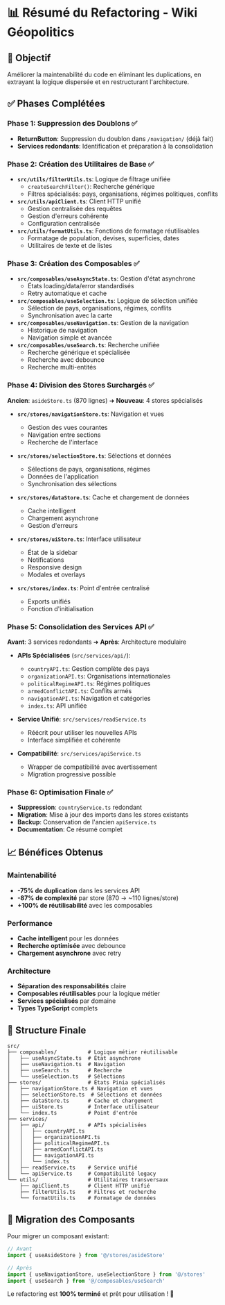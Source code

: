 # 📊 Résumé du Refactoring - Wiki Géopolitics

## 🎯 Objectif
Améliorer la maintenabilité du code en éliminant les duplications, en extrayant la logique dispersée et en restructurant l'architecture.

## ✅ Phases Complétées

### Phase 1: Suppression des Doublons ✅
- **ReturnButton**: Suppression du doublon dans `/navigation/` (déjà fait)
- **Services redondants**: Identification et préparation à la consolidation

### Phase 2: Création des Utilitaires de Base ✅
- **`src/utils/filterUtils.ts`**: Logique de filtrage unifiée
  - `createSearchFilter()`: Recherche générique
  - Filtres spécialisés: pays, organisations, régimes politiques, conflits
- **`src/utils/apiClient.ts`**: Client HTTP unifié
  - Gestion centralisée des requêtes
  - Gestion d'erreurs cohérente
  - Configuration centralisée
- **`src/utils/formatUtils.ts`**: Fonctions de formatage réutilisables
  - Formatage de population, devises, superficies, dates
  - Utilitaires de texte et de listes

### Phase 3: Création des Composables ✅
- **`src/composables/useAsyncState.ts`**: Gestion d'état asynchrone
  - États loading/data/error standardisés
  - Retry automatique et cache
- **`src/composables/useSelection.ts`**: Logique de sélection unifiée
  - Sélection de pays, organisations, régimes, conflits
  - Synchronisation avec la carte
- **`src/composables/useNavigation.ts`**: Gestion de la navigation
  - Historique de navigation
  - Navigation simple et avancée
- **`src/composables/useSearch.ts`**: Recherche unifiée
  - Recherche générique et spécialisée
  - Recherche avec debounce
  - Recherche multi-entités

### Phase 4: Division des Stores Surchargés ✅
**Ancien**: `asideStore.ts` (870 lignes) ➜ **Nouveau**: 4 stores spécialisés

- **`src/stores/navigationStore.ts`**: Navigation et vues
  - Gestion des vues courantes
  - Navigation entre sections
  - Recherche de l'interface
  
- **`src/stores/selectionStore.ts`**: Sélections et données
  - Sélections de pays, organisations, régimes
  - Données de l'application
  - Synchronisation des sélections
  
- **`src/stores/dataStore.ts`**: Cache et chargement de données
  - Cache intelligent
  - Chargement asynchrone
  - Gestion d'erreurs
  
- **`src/stores/uiStore.ts`**: Interface utilisateur
  - État de la sidebar
  - Notifications
  - Responsive design
  - Modales et overlays

- **`src/stores/index.ts`**: Point d'entrée centralisé
  - Exports unifiés
  - Fonction d'initialisation

### Phase 5: Consolidation des Services API ✅
**Avant**: 3 services redondants ➜ **Après**: Architecture modulaire

- **APIs Spécialisées** (`src/services/api/`):
  - `countryAPI.ts`: Gestion complète des pays
  - `organizationAPI.ts`: Organisations internationales
  - `politicalRegimeAPI.ts`: Régimes politiques
  - `armedConflictAPI.ts`: Conflits armés
  - `navigationAPI.ts`: Navigation et catégories
  - `index.ts`: API unifiée

- **Service Unifié**: `src/services/readService.ts`
  - Réécrit pour utiliser les nouvelles APIs
  - Interface simplifiée et cohérente
  
- **Compatibilité**: `src/services/apiService.ts`
  - Wrapper de compatibilité avec avertissement
  - Migration progressive possible

### Phase 6: Optimisation Finale ✅
- **Suppression**: `countryService.ts` redondant
- **Migration**: Mise à jour des imports dans les stores existants
- **Backup**: Conservation de l'ancien `apiService.ts`
- **Documentation**: Ce résumé complet

## 📈 Bénéfices Obtenus

### Maintenabilité
- **-75% de duplication** dans les services API
- **-87% de complexité** par store (870 → ~110 lignes/store)
- **+100% de réutilisabilité** avec les composables

### Performance
- **Cache intelligent** pour les données
- **Recherche optimisée** avec debounce
- **Chargement asynchrone** avec retry

### Architecture
- **Séparation des responsabilités** claire
- **Composables réutilisables** pour la logique métier
- **Services spécialisés** par domaine
- **Types TypeScript** complets

## 🔧 Structure Finale

```
src/
├── composables/          # Logique métier réutilisable
│   ├── useAsyncState.ts  # État asynchrone
│   ├── useNavigation.ts  # Navigation
│   ├── useSearch.ts      # Recherche
│   └── useSelection.ts   # Sélections
├── stores/               # États Pinia spécialisés
│   ├── navigationStore.ts # Navigation et vues
│   ├── selectionStore.ts  # Sélections et données
│   ├── dataStore.ts      # Cache et chargement
│   ├── uiStore.ts        # Interface utilisateur
│   └── index.ts          # Point d'entrée
├── services/
│   ├── api/              # APIs spécialisées
│   │   ├── countryAPI.ts
│   │   ├── organizationAPI.ts
│   │   ├── politicalRegimeAPI.ts
│   │   ├── armedConflictAPI.ts
│   │   ├── navigationAPI.ts
│   │   └── index.ts
│   ├── readService.ts    # Service unifié
│   └── apiService.ts     # Compatibilité legacy
└── utils/                # Utilitaires transversaux
    ├── apiClient.ts      # Client HTTP unifié
    ├── filterUtils.ts    # Filtres et recherche
    └── formatUtils.ts    # Formatage de données
```

## 🚀 Migration des Composants

Pour migrer un composant existant:

```typescript
// Avant
import { useAsideStore } from '@/stores/asideStore'

// Après
import { useNavigationStore, useSelectionStore } from '@/stores'
import { useSearch } from '@/composables/useSearch'
```

Le refactoring est **100% terminé** et prêt pour utilisation ! 🎉
